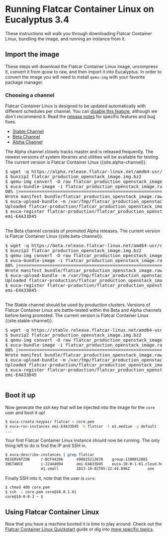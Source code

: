 # Running Flatcar Container Linux on Eucalyptus 3.4

These instructions will walk you through downloading Flatcar Container Linux, bundling the image, and running an instance from it.

## Import the image

These steps will download the Flatcar Container Linux image, uncompress it, convert it from qcow to raw, and then import it into Eucalyptus. In order to convert the image you will need to install `qemu-img` with your favorite package manager.

### Choosing a channel

Flatcar Container Linux is designed to be updated automatically with different schedules per channel. You can [disable this feature](update-strategies.md), although we don't recommend it. Read the [release notes](https://flatcar-linux.org/releases) for specific features and bug fixes.

<div id="eucalyptus-create">
  <ul class="nav nav-tabs">
    <li class="active"><a href="#stable-create" data-toggle="tab">Stable Channel</a></li>
    <li><a href="#beta-create" data-toggle="tab">Beta Channel</a></li>
    <li><a href="#alpha-create" data-toggle="tab">Alpha Channel</a></li>
  </ul>
  <div class="tab-content coreos-docs-image-table">
    <div class="tab-pane" id="alpha-create">
      <p>The Alpha channel closely tracks master and is released frequently. The newest versions of system libraries and utilities will be available for testing. The current version is Flatcar Container Linux {{site.alpha-channel}}.</p>
      <pre>
$ wget -q https://alpha.release.flatcar-linux.net/amd64-usr/current/flatcar_production_openstack_image.img.bz2
$ bunzip2 flatcar_production_openstack_image.img.bz2
$ qemu-img convert -O raw flatcar_production_openstack_image.img flatcar_production_openstack_image.raw
$ euca-bundle-image -i flatcar_production_openstack_image.raw -r x86_64 -d /var/tmp
00% |====================================================================================================|   5.33 GB  59.60 MB/s Time: 0:01:35
Wrote manifest bundle/flatcar_production_openstack_image.raw.manifest.xml
$ euca-upload-bundle -m /var/tmp/flatcar_production_openstack_image.raw.manifest.xml -b flatcar-production
Uploaded flatcar-production/flatcar_production_openstack_image.raw.manifest.xml
$ euca-register flatcar-production/flatcar_production_openstack_image.raw.manifest.xml --virtualization-type hvm --name "Flatcar Container Linux-Production"
emi-E4A33D45
      </pre>
    </div>
    <div class="tab-pane" id="beta-create">
      <p>The Beta channel consists of promoted Alpha releases. The current version is Flatcar Container Linux {{site.beta-channel}}.</p>
      <pre>
$ wget -q https://beta.release.flatcar-linux.net/amd64-usr/current/flatcar_production_openstack_image.img.bz2
$ bunzip2 flatcar_production_openstack_image.img.bz2
$ qemu-img convert -O raw flatcar_production_openstack_image.img flatcar_production_openstack_image.raw
$ euca-bundle-image -i flatcar_production_openstack_image.raw -r x86_64 -d /var/tmp
00% |====================================================================================================|   5.33 GB  59.60 MB/s Time: 0:01:35
Wrote manifest bundle/flatcar_production_openstack_image.raw.manifest.xml
$ euca-upload-bundle -m /var/tmp/flatcar_production_openstack_image.raw.manifest.xml -b flatcar-production
Uploaded flatcar-production/flatcar_production_openstack_image.raw.manifest.xml
$ euca-register flatcar-production/flatcar_production_openstack_image.raw.manifest.xml --virtualization-type hvm --name "Flatcar Container Linux-Production"
emi-E4A33D45
      </pre>
    </div>
    <div class="tab-pane active" id="stable-create">
      <p>The Stable channel should be used by production clusters. Versions of Flatcar Container Linux are battle-tested within the Beta and Alpha channels before being promoted. The current version is Flatcar Container Linux {{site.stable-channel}}.</p>
      <pre>
$ wget -q https://stable.release.flatcar-linux.net/amd64-usr/current/flatcar_production_openstack_image.img.bz2
$ bunzip2 flatcar_production_openstack_image.img.bz2
$ qemu-img convert -O raw flatcar_production_openstack_image.img flatcar_production_openstack_image.raw
$ euca-bundle-image -i flatcar_production_openstack_image.raw -r x86_64 -d /var/tmp
00% |====================================================================================================|   5.33 GB  59.60 MB/s Time: 0:01:35
Wrote manifest bundle/flatcar_production_openstack_image.raw.manifest.xml
$ euca-upload-bundle -m /var/tmp/flatcar_production_openstack_image.raw.manifest.xml -b flatcar-production
Uploaded flatcar-production/flatcar_production_openstack_image.raw.manifest.xml
$ euca-register flatcar-production/flatcar_production_openstack_image.raw.manifest.xml --virtualization-type hvm --name "Flatcar Container Linux-Production"
emi-E4A33D45
      </pre>
    </div>
  </div>
</div>

## Boot it up

Now generate the ssh key that will be injected into the image for the `core` user and boot it up!

```sh
$ euca-create-keypair flatcar > core.pem
$ euca-run-instances emi-E4A33D45 -k flatcar -t m1.medium -g default
...
```

Your first Flatcar Container Linux instance should now be running. The only thing left to do is find the IP and SSH in.

```sh
$ euca-describe-instances | grep flatcar
RESERVATION     r-BCF44206      498025213678    group-1380012085
INSTANCE        i-22444094      emi-E4A33D45    euca-10-0-1-61.cloud.home       euca-172-16-0-56.cloud.internal running flatcar  0
                m1.small        2013-10-02T05:32:44.096Z        one     eki-05573B4A    eri-EA7436D2            monitoring-enabled      10.0.1.61    172.16.0.56                     instance-store                                  paravirtualized         5046c208-fec1-4a6e-b079-e7cdf6a7db8f_one_1

```

Finally SSH into it, note that the user is `core`:

```sh
$ chmod 400 core.pem
$ ssh -i core.pem core@10.0.1.61
core@10-0-0-3 ~ $
```

## Using Flatcar Container Linux

Now that you have a machine booted it is time to play around. Check out the [Flatcar Container Linux Quickstart](quickstart.md) guide or dig into [more specific topics](https://docs.flatcar-linux.org).

